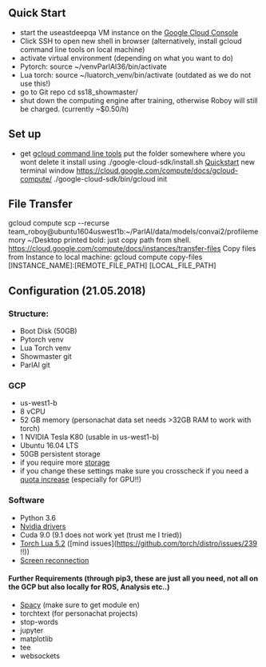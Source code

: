 ## Quick Start

- start the useastdeepqa VM instance on the [Google Cloud Console](https://console.cloud.google.com/compute/ )
- Click SSH to open new shell in browser (alternatively, install gcloud command line tools on local machine)
- activate virtual environment (depending on what you want to do)
- Pytorch: source ~/venvParlAI36/bin/activate
- Lua torch: source ~/luatorch_venv/bin/activate (outdated as we do not use this!)
- go to Git repo cd ss18_showmaster/
- shut down the computing engine after training, otherwise Roboy will still be charged. (currently ~$0.50/h)

## Set up
- get [gcloud command line tools](https://cloud.google.com/sdk)
put the folder somewhere where you wont delete it
install using ./google-cloud-sdk/install.sh
[Quickstart](https://cloud.google.com/sdk/docs/quickstart-macos)
new terminal window
https://cloud.google.com/compute/docs/gcloud-compute/
./google-cloud-sdk/bin/gcloud init

## File Transfer
gcloud compute scp --recurse team_roboy@ubuntu1604uswest1b:~/ParlAI/data/models/convai2/profilememory ~/Desktop
printed bold: just copy path from shell.
https://cloud.google.com/compute/docs/instances/transfer-files
Copy files from Instance to local machine: gcloud compute copy-files [INSTANCE_NAME]:[REMOTE_FILE_PATH] [LOCAL_FILE_PATH]


## Configuration (21.05.2018)

### Structure:
- Boot Disk (50GB)
- Pytorch venv
- Lua Torch venv
- Showmaster git
- ParlAI git

### GCP
- us-west1-b
- 8 vCPU
- 52 GB memory (personachat data set needs >32GB RAM to work with torch)
- 1 NVIDIA Tesla K80 (usable in us-west1-b)
- Ubuntu 16.04 LTS
- 50GB persistent storage 
- if you require more [storage](https://cloud.google.com/compute/docs/disks/add-persistent-disk)
- if you change these settings make sure you crosscheck if you need a [quota increase](https://console.cloud.google.com/iam-admin/quotas) (especially for GPU!!) 

### Software
- Python 3.6
- [Nvidia drivers](https://cloud.google.com/compute/docs/gpus/add-gpus)
- Cuda 9.0 (9.1 does not work yet (trust me I tried))
- [Torch Lua 5.2](http://torch.ch/docs/getting-started.html) ([mind issues](https://github.com/torch/distro/issues/239 !!))
- [Screen reconnection](https://www.howtogeek.com/howto/ubuntu/keep-your-ssh-session-running-when-you-disconnect/)

#### Further Requirements (through pip3, these are just all you need, not all on the GCP but also locally for ROS, Analysis etc..)
- [Spacy](https://spacy.io/usage/) (make sure to get module en) 
- torchtext (for personachat projects)
- stop-words
- jupyter
- matplotlib
- tee
- websockets
